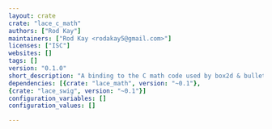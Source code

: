 ```yaml
---
layout: crate
crate: "lace_c_math"
authors: ["Rod Kay"]
maintainers: ["Rod Kay <rodakay5@gmail.com>"]
licenses: ["ISC"]
websites: []
tags: []
version: "0.1.0"
short_description: "A binding to the C math code used by box2d & bullet bindings."
dependencies: [{crate: "lace_math", version: "~0.1"},
{crate: "lace_swig", version: "~0.1"}]
configuration_variables: []
configuration_values: []

---
```



